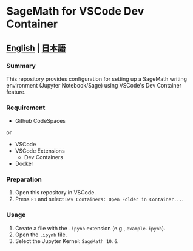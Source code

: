# SageMath for VSCode Dev Container

## [English](./README.md) | [日本語](./README.ja.md)

### Summary

This repository provides configuration for setting up a SageMath writing environment (Jupyter Notebook/Sage) using VSCode's Dev Container feature.

### Requirement

* Github CodeSpaces

or

* VSCode
* VSCode Extensions
  * Dev Containers
* Docker

### Preparation

1. Open this repository in VSCode.
2. Press `F1` and select `Dev Containers: Open Folder in Container...`.

### Usage

1. Create a file with the `.ipynb` extension (e.g., `example.ipynb`).
2. Open the `.ipynb` file.
3. Select the Jupyter Kernel: `SageMath 10.6`.
